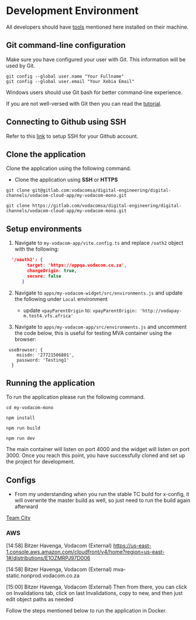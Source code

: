 # Development Environment

All developers should have [tools](./01-tools) mentioned here installed on their machine.

## Git command-line configuration

Make sure you have configured your user with Git. This information will be used by Git.

```
git config --global user.name "Your Fullname"
git config --global user.email "Your Xebia Email"
```

Windows users should use Git bash for better command-line experience.

If you are not well-versed with Git then you can read the [tutorial](https://github.com/shekhargulati/git-the-missing-tutorial).

## Connecting to Github using SSH

Refer to this [link](https://docs.github.com/en/free-pro-team@latest/github/authenticating-to-github/connecting-to-github-with-ssh) to setup SSH for your Github account.

## Clone the application

Clone the application using the following command.


- Clone the application using **SSH** or **HTTPS**

```
git clone git@gitlab.com:vodacomsa/digital-engineering/digital-channels/vodacom-cloud-app/my-vodacom-mono.git
```

```
git clone https://gitlab.com/vodacomsa/digital-engineering/digital-channels/vodacom-cloud-app/my-vodacom-mono.git
```


## Setup environments

1. Navigate to `my-vodacom-app/vite.config.ts` and replace `/oath2` object with the following:
   

```json
  '/oauth2': {
        target: 'https://appqa.vodacom.co.za',
        changeOrigin: true,
        secure: false
      }
```



2. Navigate to `apps/my-vodacom-widget/src/environments.js` and update the following under `Local` environment

   
   -  update `vpayParentOrigin`  to: `vpayParentOrigin: 'http://vodapay-m.test4.vfs.africa'`
  
     
3. Navigate to `apps/my-vodacom-app/src/environments.js` and uncomment the code below, this is useful for testing MVA container using the browser:


  ```
   useBrowser: {
      msisdn: '27721506801',
      password: 'Testing1'
    }
```
## Running the application

To run the application please run the following command.

```
cd my-vodacom-mono
```

```
npm install
```

```
npm run build
```

```
npm run dev
```


The main container will listen on port 4000 and the widget will listen on port 3000. Once you reach this point, you have successfully cloned and set up the project for development.

## Configs

- From my understanding when you run the stable TC build for x-config, it will overwrite the master build as well, so just need to run the build again afterward

[Team City](https://teamcity.orbit.prod.vodacom.co.za/project/VodacomMobileBuilds_MyVodacomXConfig?mode=builds)

### AWS 

[14:58] Bitzer Havenga, Vodacom (External)
https://us-east-1.console.aws.amazon.com/cloudfront/v4/home?region=us-east-1#/distributions/E1OZMRPJ97D006
 
[14:58] Bitzer Havenga, Vodacom (External)
mva-static.nonprod.vodacom.co.za
 
[15:00] Bitzer Havenga, Vodacom (External)
Then from there, you can click on Invalidations tab, click on last Invalidations, copy to new, and then just edit object paths as needed
 

Follow the steps mentioned below to run the application in Docker.
